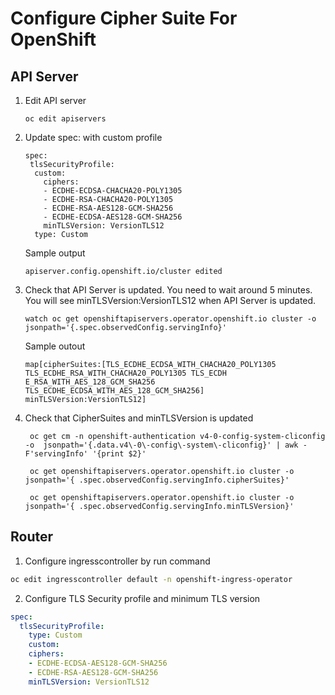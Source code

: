 # Configure Cipher Suite For OpenShift
## API Server
1. Edit API server
    ```
    oc edit apiservers
    ```
2. Update spec: with custom profile
   ```
   spec:
    tlsSecurityProfile:
     custom:
       ciphers:
       - ECDHE-ECDSA-CHACHA20-POLY1305
       - ECDHE-RSA-CHACHA20-POLY1305
       - ECDHE-RSA-AES128-GCM-SHA256
       - ECDHE-ECDSA-AES128-GCM-SHA256
       minTLSVersion: VersionTLS12
     type: Custom
   ```
   Sample output
   ```
   apiserver.config.openshift.io/cluster edited
   ```

3. Check that API Server is updated. You need to wait around 5 minutes. You will see minTLSVersion:VersionTLS12 when API Server is updated.
    ```
    watch oc get openshiftapiservers.operator.openshift.io cluster -o jsonpath='{.spec.observedConfig.servingInfo}'
    ```
    Sample outout
   ```
   map[cipherSuites:[TLS_ECDHE_ECDSA_WITH_CHACHA20_POLY1305 TLS_ECDHE_RSA_WITH_CHACHA20_POLY1305 TLS_ECDH
   E_RSA_WITH_AES_128_GCM_SHA256 TLS_ECDHE_ECDSA_WITH_AES_128_GCM_SHA256] minTLSVersion:VersionTLS12]
   ```
4. Check that CipherSuites and minTLSVersion is updated
   ```
    oc get cm -n openshift-authentication v4-0-config-system-cliconfig -o  jsonpath='{.data.v4\-0\-config\-system\-cliconfig}' | awk -F'servingInfo' '{print $2}'

    oc get openshiftapiservers.operator.openshift.io cluster -o jsonpath='{ .spec.observedConfig.servingInfo.cipherSuites}'

    oc get openshiftapiservers.operator.openshift.io cluster -o jsonpath='{ .spec.observedConfig.servingInfo.minTLSVersion}'
   ```
## Router
1. Configure ingresscontroller by run command
```bash
oc edit ingresscontroller default -n openshift-ingress-operator
```
2. Configure TLS Security profile and minimum TLS version
```yaml
spec:
  tlsSecurityProfile:
    type: Custom
    custom:
    ciphers:
    - ECDHE-ECDSA-AES128-GCM-SHA256
    - ECDHE-RSA-AES128-GCM-SHA256
    minTLSVersion: VersionTLS12
```

